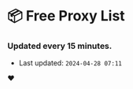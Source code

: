 # :package: Free Proxy List
### Updated every 15 minutes.

- Last updated: `2024-04-28 07:11`

:heart:
